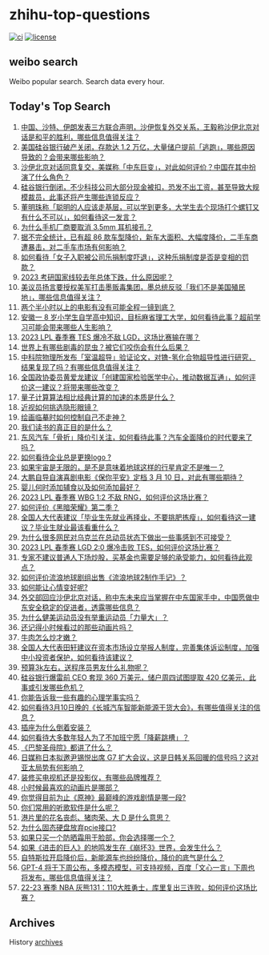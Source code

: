 # zhihu-top-questions

[![ci](https://github.com/RyuSeiri/zhihu-top-questions/actions/workflows/ci.yml/badge.svg)](https://github.com/RyuSeiri/zhihu-top-questions/actions/workflows/ci.yml)
[![license](https://img.shields.io/github/license/RyuSeiri/zhihu-top-questions)](https://github.com/RyuSeiri/zhihu-top-questions/blob/master/LICENSE)

## weibo search

Weibo popular search. Search data every hour.

## Today's Top Search

<!-- BEGIN -->
<!-- UpdateTime Sun Mar 12 2023 03:11:30 GMT+0800 (China Standard Time) -->

1. [中国、沙特、伊朗发表三方联合声明，沙伊恢复外交关系，王毅称沙伊北京对话是和平的胜利，哪些信息值得关注？](https://www.zhihu.com/question/588801449)
1. [美国硅谷银行破产关闭，存款达 1.2 万亿，大量储户提前「逃跑」，哪些原因导致的？会带来哪些影响？](https://www.zhihu.com/question/588853220)
1. [沙伊北京对话同意复交，美媒称「中东巨变」，对此如何评价？中国在其中扮演了什么角色？](https://www.zhihu.com/question/588867400)
1. [硅谷银行倒闭，不少科技公司大部分现金被扣，恐发不出工资，甚至导致大规模裁员，此事还将产生哪些连锁反应？](https://www.zhihu.com/question/588896993)
1. [董明珠称「聪明的人应该走基层，可以学到更多，大学生去个现场打个螺钉又有什么不可以」，如何看待这一发言？](https://www.zhihu.com/question/588877807)
1. [为什么手机厂商要取消 3.5mm 耳机接孔？](https://www.zhihu.com/question/581764761)
1. [据不完全统计，已有超 86 款车型降价，新车大面积、大幅度降价，二手车商遭暴击，对二手车市场有何影响？](https://www.zhihu.com/question/588874290)
1. [如何看待「女子入职被公司乐捐制度吓退」，这种乐捐制度是否是变相的罚款？](https://www.zhihu.com/question/588446708)
1. [2023 考研国家线较去年总体下跌，什么原因呢？](https://www.zhihu.com/question/588794134)
1. [美议员扬言要授权美军打击墨贩毒集团，墨总统反驳「我们不是美国殖民地」，哪些信息值得关注？](https://www.zhihu.com/question/588869842)
1. [两个半小时以上的电影有没有可能全程一镜到底？](https://www.zhihu.com/question/587123825)
1. [安徽一 8 岁小学生自学高中知识，目标麻省理工大学，如何看待此事？超前学习可能会带来哪些人生影响？](https://www.zhihu.com/question/588670449)
1. [2023 LPL 春季赛 TES 爆冷不敌 LGD，这场比赛输在哪？](https://www.zhihu.com/question/588951596)
1. [世界上有哪些剧毒的昆虫？被它们咬伤会有什么后果？](https://www.zhihu.com/question/588679358)
1. [中科院物理所发布「室温超导」验证论文，对镥-氢化合物超导性进行研究，结果复现了吗？有哪些信息值得关注？](https://www.zhihu.com/question/588687533)
1. [全国政协委员黄爱龙建议「创建国家检验医学中心，推动数据互通」，如何评价这一建议？将带来哪些改变？](https://www.zhihu.com/question/588950092)
1. [量子计算算法相比经典计算的加速的本质是什么？](https://www.zhihu.com/question/588585358)
1. [近视如何挑选隐形眼镜？](https://www.zhihu.com/question/588131850)
1. [绘画临摹时如何控制自己不走神？](https://www.zhihu.com/question/297416572)
1. [我们读书的真正目的是什么？](https://www.zhihu.com/question/588827079)
1. [东风汽车「骨折」降价引关注，如何看待此事？汽车全面降价的时代要来了吗？](https://www.zhihu.com/question/588469564)
1. [如何看待企业总是更换logo ?](https://www.zhihu.com/question/588887814)
1. [如果宇宙是无限的，是不是意味着地球这样的行星肯定不是唯一？](https://www.zhihu.com/question/588658441)
1. [大鹏自导自演喜剧电影《保你平安》定档 3 月 10 日，对此有哪些期待？](https://www.zhihu.com/question/584569687)
1. [婴儿何时添加辅食以及如何添加最好？](https://www.zhihu.com/question/21826357)
1. [2023 LPL 春季赛 WBG 1:2 不敌 RNG，如何评价这场比赛？](https://www.zhihu.com/question/588951940)
1. [如何评价《黑暗荣耀》第二季？](https://www.zhihu.com/question/588717273)
1. [全国人大代表建议「毕业生先就业再择业，不要挑肥拣瘦」，如何看待这一建议？毕业生就业最该看重什么？](https://www.zhihu.com/question/588655395)
1. [为什么很多网民对乌克兰在总动员状态下做出一些事感到不可接受？](https://www.zhihu.com/question/588820228)
1. [2023 LPL 春季赛 LGD 2:0 爆冷击败 TES，如何评价这场比赛？](https://www.zhihu.com/question/588918689)
1. [专家不建议普通人下场炒股，买基金也需要足够的承受能力，如何看待此观点？](https://www.zhihu.com/question/588684408)
1. [如何评价流浪地球剧组出售《流浪地球2制作手记》？](https://www.zhihu.com/question/588859720)
1. [如何能让心情变好呢?](https://www.zhihu.com/question/588550885)
1. [外交部回应沙伊北京对话，称中东未来应当掌握在中东国家手中，中国愿做中东安全稳定的促进者，透露哪些信息？](https://www.zhihu.com/question/588935886)
1. [为什么健美运动员没有举重运动员「力量大」？](https://www.zhihu.com/question/585490595)
1. [还记得小时候看过的那些动画片吗？](https://www.zhihu.com/question/588593213)
1. [牛肉怎么炒才嫩？](https://www.zhihu.com/question/21457751)
1. [全国人大代表田轩建议在资本市场设立举报人制度，完善集体诉讼制度，加强中小投资者保护，如何看待该建议？](https://www.zhihu.com/question/588691774)
1. [预算3k左右，送程序员男友什么礼物呢？](https://www.zhihu.com/question/587546253)
1. [硅谷银行爆雷前 CEO 套现 360 万美元，储户周四试图提取 420 亿美元，此事或引发哪些危机？](https://www.zhihu.com/question/588856819)
1. [你能告诉我一些有趣的心理学事实吗？](https://www.zhihu.com/question/342539887)
1. [如何看待3月10日晚的《长城汽车智能新能源干货大会》，有哪些值得关注的信息？](https://www.zhihu.com/question/588767562)
1. [插座为什么倒着安装？](https://www.zhihu.com/question/588315276)
1. [如何看待大多数年轻人为了不加班宁愿「降薪跳槽」？](https://www.zhihu.com/question/587699032)
1. [《巴黎圣母院》都讲了什么？](https://www.zhihu.com/question/587721445)
1. [日媒称日本拟邀尹锡悦出席 G7 扩大会议，这是日韩关系回暖的信号吗？这对亚太局势有何影响？](https://www.zhihu.com/question/588669657)
1. [装修买电视机还是投影仪，有哪些品牌推荐？](https://www.zhihu.com/question/585163523)
1. [小时候最喜欢的动画片是哪部？](https://www.zhihu.com/question/581767319)
1. [你觉得目前为止《原神》最巅峰的游戏剧情是哪一段?](https://www.zhihu.com/question/588605516)
1. [你们常用的听歌软件是什么呢？](https://www.zhihu.com/question/586437895)
1. [港片里的花名丧彪、猪肉荣、大 D 是什么意思？](https://www.zhihu.com/question/586832211)
1. [为什么固态硬盘放弃pcie接口?](https://www.zhihu.com/question/588631611)
1. [如果只买一个防晒霜用于脸部，你会选择哪一个？](https://www.zhihu.com/question/275183399)
1. [如果《进击的巨人》的地鸣发生在《崩坏3》世界，会发生什么？](https://www.zhihu.com/question/588555461)
1. [自特斯拉开启降价后，新能源车也纷纷降价，降价的底气是什么？](https://www.zhihu.com/question/588678795)
1. [GPT-4 将于下周公布，多模态模型，可支持视频，百度「文心一言」下周也将发布，哪些信息值得关注？](https://www.zhihu.com/question/588714203)
1. [22-23 赛季 NBA 灰熊131：110大胜勇士，库里复出三连败，如何评价这场比赛？](https://www.zhihu.com/question/588664703)

<!-- END -->

## Archives

History [archives](./archives)
